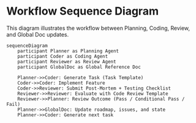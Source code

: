 # Workflow Sequence Diagram

This diagram illustrates the workflow between Planning, Coding, Review, and Global Doc updates.

```mermaid
sequenceDiagram
    participant Planner as Planning Agent
    participant Coder as Coding Agent
    participant Reviewer as Review Agent
    participant GlobalDoc as Global Reference Doc

    Planner->>Coder: Generate Task (Task Template)
    Coder->>Coder: Implement Feature
    Coder->>Reviewer: Submit Post-Mortem + Testing Checklist
    Reviewer->>Reviewer: Evaluate with Code Review Template
    Reviewer->>Planner: Review Outcome (Pass / Conditional Pass / Fail)
    Planner->>GlobalDoc: Update roadmap, issues, and state
    Planner->>Coder: Generate next task
```
